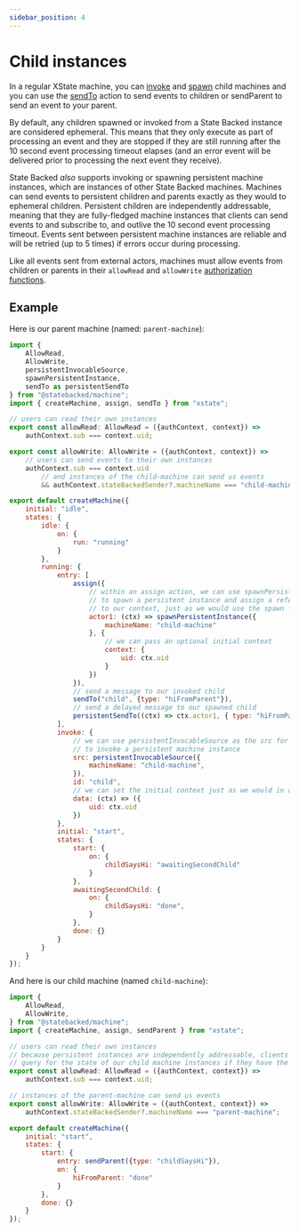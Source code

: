 ```yaml
---
sidebar_position: 4
---
```


# Child instances

In a regular XState machine, you can [invoke](https://xstate.js.org/docs/guides/communication.html)
and [spawn](https://xstate.js.org/docs/guides/actors.html#spawning-actors)
child machines and you can use the [sendTo](https://xstate.js.org/docs/guides/actions.html#send-action)
action to send events to children or sendParent to send an event to your parent.

By default, any children spawned or invoked from a State Backed instance are considered
ephemeral. This means that they only execute as part of processing an event and
they are stopped if they are still running after the 10 second event processing
timeout elapses (and an error event will be delivered prior to processing the
next event they receive).

State Backed *also* supports invoking or spawning persistent machine instances,
which are instances of other State Backed machines. Machines can send events to
persistent children and parents exactly as they would to ephemeral children.
Persistent children are independently addressable, meaning that they are fully-fledged
machine instances that clients can send events to and subscribe to, and outlive
the 10 second event processing timeout. Events sent between persistent machine instances
are reliable and will be retried (up to 5 times) if errors occur during processing.

Like all events sent from external actors, machines must allow events from children
or parents in their `allowRead` and `allowWrite` [authorization functions](./authorization).

## Example

Here is our parent machine (named: `parent-machine`):

```javascript
import {
    AllowRead,
    AllowWrite,
    persistentInvocableSource,
    spawnPersistentInstance,
    sendTo as persistentSendTo
} from "@statebacked/machine";
import { createMachine, assign, sendTo } from "xstate";

// users can read their own instances
export const allowRead: AllowRead = ({authContext, context}) =>
    authContext.sub === context.uid;

export const allowWrite: AllowWrite = ({authContext, context}) =>
    // users can send events to their own instances
    authContext.sub === context.uid
        // and instances of the child-machine can send us events
        && authContext.stateBackedSender?.machineName === "child-machine";

export default createMachine({
    initial: "idle",
    states: {
        idle: {
            on: {
                run: "running"
            }
        },
        running: {
            entry: [
                assign({
                    // within an assign action, we can use spawnPersistentInstance
                    // to spawn a persistent instance and assign a reference to it
                    // to our context, just as we would use the spawn function in xstate
                    actor1: (ctx) => spawnPersistentInstance({
                        machineName: "child-machine"
                    }, {
                        // we can pass an optional initial context
                        context: {
                            uid: ctx.uid
                        }
                    })
                }),
                // send a message to our invoked child
                sendTo("child", {type: "hiFromParent"}),
                // send a delayed message to our spawned child
                persistentSendTo((ctx) => ctx.actor1, { type: "hiFromParent" }, { delay: 200 })
            ],
            invoke: {
                // we can use persistentInvocableSource as the src for our invoke
                // to invoke a persistent machine instance
                src: persistentInvocableSource({
                    machineName: "child-machine",
                }),
                id: "child",
                // we can set the initial context just as we would in a normal invocation
                data: (ctx) => ({
                    uid: ctx.uid
                })
            },
            initial: "start",
            states: {
                start: {
                    on: {
                        childSaysHi: "awaitingSecondChild"
                    }
                },
                awaitingSecondChild: {
                    on: {
                        childSaysHi: "done",
                    }
                },
                done: {}
            }
        }
    }
});
```

And here is our child machine (named `child-machine`):

```javascript
import {
    AllowRead,
    AllowWrite,
} from "@statebacked/machine";
import { createMachine, assign, sendParent } from "xstate";

// users can read their own instances
// because persistent instances are independently addressable, clients could
// query for the state of our child machine instances if they have the instance name
export const allowRead: AllowRead = ({authContext, context}) =>
    authContext.sub === context.uid;

// instances of the parent-machine can send us events
export const allowWrite: AllowWrite = ({authContext, context}) =>
    authContext.stateBackedSender?.machineName === "parent-machine";

export default createMachine({
    initial: "start",
    states: {
        start: {
            entry: sendParent({type: "childSaysHi"}),
            on: {
                hiFromParent: "done"
            }
        },
        done: {}
    }
});
```
